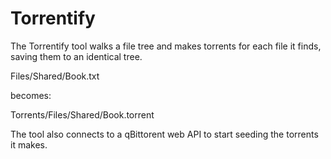 # Torrentify

The Torrentify tool walks a file tree and makes torrents for each file it finds, saving them to an identical tree.

Files/Shared/Book.txt

becomes:

Torrents/Files/Shared/Book.torrent

The tool also connects to a qBittorent web API to start seeding the torrents it makes.
